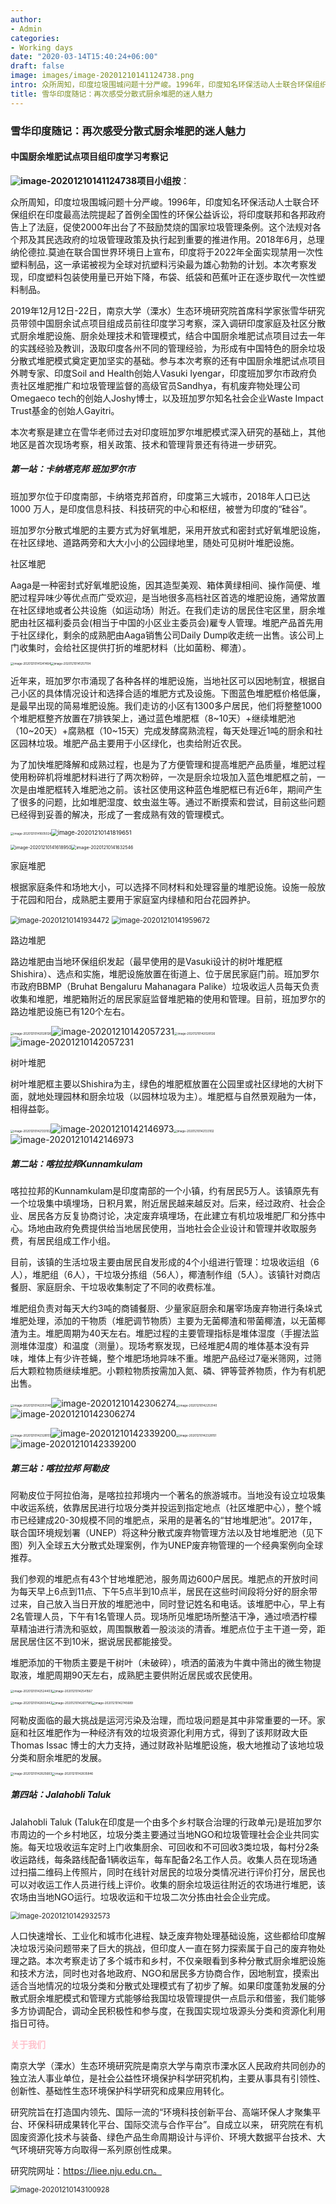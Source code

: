 ```yaml
---
author:
- Admin
categories:
- Working days
date: "2020-03-14T15:40:24+06:00"
draft: false
image: images/image-20201210141124738.png
intro: 众所周知，印度垃圾围城问题十分严峻。1996年，印度知名环保活动人士联合环保组织在印度最高法院提起了首例全国性的环保公益诉讼，将印度联邦和各邦政府告上了法庭，促使2000年出台了不鼓励焚烧的国家垃圾管理条例。这个法规对各个邦及其民选政府的垃圾管理政策及执行起到重要的推进作用...
title: 雪华印度随记：再次感受分散式厨余堆肥的迷人魅力
---
```

### 雪华印度随记：再次感受分散式厨余堆肥的迷人魅力

#### **中国厨余堆肥试点项目组印度学习考察记**



**![image-20201210141124738](images/image-20201210141124738.png)项目小组按**：

众所周知，印度垃圾围城问题十分严峻。1996年，印度知名环保活动人士联合环保组织在印度最高法院提起了首例全国性的环保公益诉讼，将印度联邦和各邦政府告上了法庭，促使2000年出台了不鼓励焚烧的国家垃圾管理条例。这个法规对各个邦及其民选政府的垃圾管理政策及执行起到重要的推进作用。2018年6月，总理纳伦德拉.莫迪在联合国世界环境日上宣布，印度将于2022年全面实现禁用一次性塑料制品，这一承诺被视为全球对抗塑料污染最为雄心勃勃的计划。本次考察发现，印度塑料包装使用量已开始下降，布袋、纸袋和芭蕉叶正在逐步取代一次性塑料制品。

2019年12月12日-22日，南京大学（溧水）生态环境研究院首席科学家张雪华研究员带领中国厨余试点项目组成员前往印度学习考察，深入调研印度家庭及社区分散式厨余堆肥设施、厨余处理技术和管理模式，结合中国厨余堆肥试点项目过去一年的实践经验及教训，汲取印度各州不同的管理经验，为形成有中国特色的厨余垃圾分散式堆肥模式奠定更加坚实的基础。参与本次考察的还有中国厨余堆肥试点项目外聘专家、印度Soil and Health创始人Vasuki Iyengar，印度班加罗尔市政府负责社区堆肥推广和垃圾管理监督的高级官员Sandhya，有机废弃物处理公司Omegaeco tech的创始人Joshy博士，以及班加罗尔知名社会企业Waste Impact Trust基金的创始人Gayitri。

本次考察是建立在雪华老师过去对印度班加罗尔堆肥模式深入研究的基础上，其他地区是首次现场考察，相关政策、技术和管理背景还有待进一步研究。

##### **第一站：卡纳塔克邦 班加罗尔市**

班加罗尔位于印度南部，卡纳塔克邦首府，印度第三大城市，2018年人口已达1000 万人，是印度信息科技、科技研究的中心和枢纽，被誉为印度的“硅谷”。

班加罗尔分散式堆肥的主要方式为好氧堆肥，采用开放式和密封式好氧堆肥设施，在社区绿地、道路两旁和大大小小的公园绿地里，随处可见树叶堆肥设施。

社区堆肥

Aaga是一种密封式好氧堆肥设施，因其造型美观、箱体黄绿相间、操作简便、堆肥过程异味少等优点而广受欢迎，是当地很多高档社区首选的堆肥设施，通常放置在社区绿地或者公共设施（如运动场）附近。在我们走访的居民住宅区里，厨余堆肥由社区福利委员会(相当于中国的小区业主委员会)雇专人管理。堆肥产品首先用于社区绿化，剩余的成熟肥由Aaga销售公司Daily Dump收走统一出售。该公司上门收集时，会给社区提供打折的堆肥材料（比如菌粉、椰渣）。



<img src="images/image-20201210141241464.png" alt="image-20201210141241464" style="zoom: 33%;" /><img src="images/image-20201210141257104.png" alt="image-20201210141257104" style="zoom:33%;" />

近年来，班加罗尔市涌现了各种各样的堆肥设施，当地社区可以因地制宜，根据自己小区的具体情况设计和选择合适的堆肥方式及设施。下图蓝色堆肥框价格低廉，是最早出现的简易堆肥设施。我们走访的小区有1300多户居民，他们将整整1000个堆肥框整齐放置在7排铁架上，通过蓝色堆肥框（8~10天）+继续堆肥池（10~20天）+腐熟框（10~15天）完成发酵腐熟流程，每天处理近1吨的厨余和社区园林垃圾。堆肥产品主要用于小区绿化，也卖给附近农民。

为了加快堆肥降解和成熟过程，也是为了方便管理和提高堆肥产品质量，堆肥过程使用粉碎机将堆肥材料进行了两次粉碎，一次是厨余垃圾加入蓝色堆肥框之前，一次是由堆肥框转入堆肥池之前。该社区使用这种蓝色堆肥框已有近6年，期间产生了很多的问题，比如堆肥湿度、蚊虫滋生等。通过不断摸索和尝试，目前这些问题已经得到妥善的解决，形成了一套成熟有效的管理模式。

<img src="images/image-20201210141605024.png" alt="image-20201210141605024" style="zoom: 33%;" /><img src="images/image-20201210141819651.png" alt="image-20201210141819651" style="zoom: 67%;" />

<img src="images/image-20201210141618950.png" alt="image-20201210141618950" style="zoom: 50%;" /><img src="images/image-20201210141632546.png" alt="image-20201210141632546" style="zoom:50%;" />


家庭堆肥

根据家庭条件和场地大小，可以选择不同材料和处理容量的堆肥设施。设施一般放于花园和阳台，成熟肥主要用于家庭室内绿植和阳台花园养护。

<img src="images/image-20201210141934472.png" alt="image-20201210141934472" style="zoom: 80%;" />

<img src="images/image-20201210141959672.png" alt="image-20201210141959672" style="zoom:80%;" />

路边堆肥

路边堆肥由当地环保组织发起（最早使用的是Vasuki设计的树叶堆肥框Shishira）、选点和实施，堆肥设施放置在街道上、位于居民家庭门前。班加罗尔市政府BBMP（Bruhat Bengaluru Mahanagara Palike）垃圾收运人员每天负责收集和堆肥，堆肥箱附近的居民家庭监督堆肥箱的使用和管理。目前，班加罗尔的路边堆肥设施已有120个左右。

<img src="images/image-20201210142028126.png" alt="image-20201210142028126" style="zoom: 33%;" />![image-20201210142057231](images/image-20201210142057231.png)<img src="images/image-20201210142028126.png" alt="image-20201210142028126" style="zoom: 33%;" />![image-20201210142057231](images/image-20201210142057231.png)

树叶堆肥

树叶堆肥框主要以Shishira为主，绿色的堆肥框放置在公园里或社区绿地的大树下面，就地处理园林和厨余垃圾（以园林垃圾为主）。堆肥框与自然景观融为一体，相得益彰。

<img src="images/image-20201210142133102.png" alt="image-20201210142133102" style="zoom:33%;" />![image-20201210142146973](images/image-20201210142146973.png)<img src="images/image-20201210142133102.png" alt="image-20201210142133102" style="zoom:33%;" />![image-20201210142146973](images/image-20201210142146973.png)

##### **第二站：喀拉拉邦Kunnamkulam**

 喀拉拉邦的Kunnamkulam是印度南部的一个小镇，约有居民5万人。该镇原先有一个垃圾集中填埋场，日积月累，附近居民越来越反对。后来，经过政府、社会企业、居民各方反复协商讨论，决定废弃填埋场，在此建立有机垃圾堆肥厂和分拣中心。场地由政府免费提供给当地居民使用，当地社会企业设计和管理并收取服务费，有居民组成工作小组。

目前，该镇的生活垃圾主要由居民自发形成的4个小组进行管理：垃圾收运组（6人），堆肥组（6人），干垃圾分拣组（56人），椰渣制作组（5人）。该镇针对商店餐厨、家庭厨余、干垃圾收集制定了不同的收费标准。

堆肥组负责对每天大约3吨的商铺餐厨、少量家庭厨余和屠宰场废弃物进行条垛式堆肥处理，添加的干物质（堆肥调节物质）主要为无菌椰渣和带菌椰渣，以无菌椰渣为主。堆肥周期为40天左右。堆肥过程的主要管理指标是堆体湿度（手握法监测堆体湿度）和温度（测量）。现场考察发现，已经堆肥4周的堆体基本没有异味，堆体上有少许苍蝇，整个堆肥场地异味不重。堆肥产品经过7毫米筛网，过筛后大颗粒物质继续堆肥。小颗粒物质按需加入氮、磷、钾等营养物质，作为有机肥出售。

<img src="images/image-20201210142253140.png" alt="image-20201210142253140" style="zoom:33%;" />![image-20201210142306274](images/image-20201210142306274.png)<img src="images/image-20201210142253140.png" alt="image-20201210142253140" style="zoom:33%;" />![image-20201210142306274](images/image-20201210142306274.png)

<img src="images/image-20201210142328151.png" alt="image-20201210142328151" style="zoom:33%;" />![image-20201210142339200](images/image-20201210142339200.png)<img src="images/image-20201210142328151.png" alt="image-20201210142328151" style="zoom:33%;" />![image-20201210142339200](images/image-20201210142339200.png)

##### **第三站：喀拉拉邦 阿勒皮**

阿勒皮位于阿拉伯海，是喀拉拉邦境内一个著名的旅游城市。当地没有设立垃圾集中收运系统，依靠居民进行垃圾分类并投运到指定地点（社区堆肥中心），整个城市已经建成20-30规模不同的堆肥点，采用的是著名的“甘地堆肥池”。2017年，联合国环境规划署（UNEP）将这种分散式废弃物管理方法以及甘地堆肥池（见下图）列入全球五大分散式处理案例，作为UNEP废弃物管理的一个经典案例向全球推荐。

我们参观的堆肥点有43个甘地堆肥池，服务周边600户居民。堆肥点的开放时间为每天早上6点到11点、下午5点半到10点半，居民在这些时间段将分好的厨余带过来，自己放入当日开放的堆肥池中，同时登记姓名和电话。该堆肥中心，早上有2名管理人员，下午有1名管理人员。现场所见堆肥场所整洁干净，通过喷洒柠檬草精油进行清洗和驱蚊，周围飘散着一股淡淡的清香。堆肥点位于主干道一旁，距居民居住区不到10米，据说居民都能接受。

堆肥添加的干物质主要是干树叶（未破碎），喷洒的菌液为牛粪中筛出的微生物提取液，堆肥周期90天左右，成熟肥主要供附近居民或农民使用。

<img src="images/image-20201210142524403.png" alt="image-20201210142524403" style="zoom: 33%;" /><img src="images/image-20201210142541567.png" alt="image-20201210142541567" style="zoom:33%;" />

<img src="images/image-20201210142603442.png" alt="image-20201210142603442" style="zoom: 33%;" /><img src="images/image-20201210142617185.png" alt="image-20201210142617185" style="zoom: 33%;" /><img src="images/image-20201210142745689.png" alt="image-20201210142745689" style="zoom:33%;" />

阿勒皮面临的最大挑战是运河污染及治理，而垃圾问题是其中非常重要的一环。家庭和社区堆肥作为一种经济有效的垃圾资源化利用方式，得到了该邦财政大臣Thomas Issac 博士的大力支持，通过财政补贴堆肥设施，极大地推动了该地垃圾分类和厨余堆肥的发展。

<img src="images/image-20201210142825683.png" alt="image-20201210142825683" style="zoom: 33%;" /><img src="images/image-20201210142835846.png" alt="image-20201210142835846" style="zoom: 33%;" />

##### **第四站：Jalahobli Taluk**

 Jalahobli Taluk (Taluk在印度是一个由多个乡村联合治理的行政单元)是班加罗尔市周边的一个乡村地区，垃圾分类主要通过当地NGO和垃圾管理社会企业共同实施。每天垃圾收运车定时上门收集厨余、可回收和不可回收3类垃圾，每村分2条收运路线，每条路线配备1辆收运车，每车配备2名工作人员。收集人员在现场通过扫描二维码上传照片，同时在线针对居民的垃圾分类情况进行评价打分，居民也可以对收运工作人员进行线上评价。收集的厨余垃圾运往附近的农场进行堆肥，该农场由当地NGO运行。垃圾收运和干垃圾二次分拣由社会企业完成。

<img src="images/image-20201210142932573.png" alt="image-20201210142932573" style="zoom: 80%;" />

人口快速增长、工业化和城市化进程、缺乏废弃物处理基础设施，这些都给印度解决垃圾污染问题带来了巨大的挑战，但印度人一直在努力探索属于自己的废弃物处理之路。本次考察走访了多个城市和乡村，不仅亲眼看到多种分散式厨余堆肥设施和技术方法，同时也对各地政府、NGO和居民多方协商合作，因地制宜，摸索出适合当地情况的垃圾分类和分散式处理模式有了初步了解。如果印度蓬勃发展的分散式厨余堆肥模式和管理方式能够给我国垃圾管理提供一点启示和借鉴，我们能够多方协调配合，调动全民积极性和参与度，在我国实现垃圾源头分类和资源化利用指日可待。

<span style='color:pink;background:背景颜色;font-size:文字大小;font-family:字体;'>**关于我们**</span>

南京大学（溧水）生态环境研究院是南京大学与南京市溧水区人民政府共同创办的独立法人事业单位，是社会公益性环境保护科学研究机构，主要从事具有引领性、创新性、基础性生态环境保护科学研究和成果应用转化。

研究院旨在打造国内领先、国际一流的“环境科技创新平台、高端环保人才聚集平台、环保科研成果转化平台、国际交流与合作平台”。自成立以来， 研究院在有机固废资源化技术与装备、绿色产品生命周期设计与评价、环境大数据平台技术、大气环境研究等方向取得一系列原创性成果。

研究院网址：https://liee.nju.edu.cn。

<img src="images/image-20201210143100928.png" alt="image-20201210143100928" style="zoom:80%;" />
